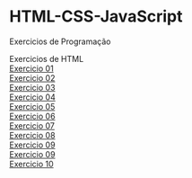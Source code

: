 # HTML-CSS-JavaScript
 Exercicios de Programação

Exercicios de HTML <br>
<a href="https://italogithube.github.io/HTML-CSS-JavaScript/HTML/ex01/index.html">Exercicio 01<a><br>
<a href="https://italogithube.github.io/HTML-CSS-JavaScript/HTML/ex01/index.html">Exercicio 02<a><br>
<a href="https://italogithube.github.io/HTML-CSS-JavaScript/HTML/ex01/index.html">Exercicio 03<a><br>
<a href="https://italogithube.github.io/HTML-CSS-JavaScript/HTML/ex01/index.html">Exercicio 04<a><br>
<a href="https://italogithube.github.io/HTML-CSS-JavaScript/HTML/ex01/index.html">Exercicio 05<a><br>
<a href="https://italogithube.github.io/HTML-CSS-JavaScript/HTML/ex01/index.html">Exercicio 06<a><br>
<a href="https://italogithube.github.io/HTML-CSS-JavaScript/HTML/ex01/index.html">Exercicio 07<a><br>
<a href="https://italogithube.github.io/HTML-CSS-JavaScript/HTML/ex01/index.html">Exercicio 08<a><br>
<a href="https://italogithube.github.io/HTML-CSS-JavaScript/HTML/ex01/index.html">Exercicio 09<a><br>
<a href="https://italogithube.github.io/HTML-CSS-JavaScript/HTML/ex01/index.html">Exercicio 09<a><br>
<a href="https://italogithube.github.io/HTML-CSS-JavaScript/HTML/ex01/index.html">Exercicio 10<a><br>

